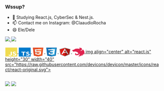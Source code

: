 ### Wssup?

- 🌱 Studying React.js, CyberSec & Nest.js.
- 📫 Contact me on Instagram: @ClaaudioRocha
- 😄 Ele/Dele


<div>
  <a href="https://github.com/ClaaudioRocha">
  <img height="170em" src="https://github-readme-stats.vercel.app/api?username=claaudiorocha&show_icons=true&theme=tokyonight&include_all_commits=true&count_private=true"/>
  <img height="170em" src="https://github-readme-stats.vercel.app/api/top-langs/?username=claaudiorocha&layout=compact&langs_count=16&theme=tokyonight"/>
</div>
  
  <div style="display: inline_block"><br>
  <img align="center" alt="Js" height="30" width="40" src="https://raw.githubusercontent.com/devicons/devicon/master/icons/javascript/javascript-plain.svg">
  <img align="center" alt="Ts" height="30" width="40" src="https://raw.githubusercontent.com/devicons/devicon/master/icons/typescript/typescript-plain.svg">
  <img align="center" alt="HTML" height="30" width="40" src="https://raw.githubusercontent.com/devicons/devicon/master/icons/html5/html5-original.svg">
  <img align="center" alt="CSS" height="30" width="40" src="https://raw.githubusercontent.com/devicons/devicon/master/icons/css3/css3-original.svg">
  <img align="center" alt="angular" height="30" width="40" src="https://raw.githubusercontent.com/devicons/devicon/master/icons/angularjs/angularjs-original.svg">
  <img align="center" alt="Nest.js" height="30" width="40" src="https://raw.githubusercontent.com/devicons/devicon/master/icons/nestjs/nestjs-plain.svg">
  img align="center" alt="react.js" height="30" width="40" src="https://raw.githubusercontent.com/devicons/devicon/master/icons/react/react-original.svg">
</div>
  
  ##
  
  <div>
    <a href="https://instagram.com/claaudiorocha" target="_blank"><img src="https://img.shields.io/badge/-Instagram-%23E4405F?style=for-the-badge&logo=instagram&logoColor=white" target="_blank"></a>
     <a href = "mailto:claudiorochafilho11@gmail.com"><img src="https://img.shields.io/badge/Gmail-D14836?style=for-the-badge&logo=gmail&logoColor=white" target="_blank"></a>
